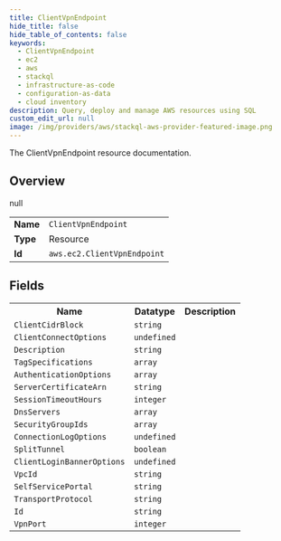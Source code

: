 ```yaml
---
title: ClientVpnEndpoint
hide_title: false
hide_table_of_contents: false
keywords:
  - ClientVpnEndpoint
  - ec2
  - aws
  - stackql
  - infrastructure-as-code
  - configuration-as-data
  - cloud inventory
description: Query, deploy and manage AWS resources using SQL
custom_edit_url: null
image: /img/providers/aws/stackql-aws-provider-featured-image.png
---
```

The ClientVpnEndpoint resource documentation.

## Overview
<table><tbody>
<tr><td><b>Name</b></td><td><code>ClientVpnEndpoint</code></td></tr>
<tr><td><b>Type</b></td><td>Resource</td></tr>
null
<tr><td><b>Id</b></td><td><code>aws.ec2.ClientVpnEndpoint</code></td></tr>
</tbody></table>

## Fields
<table><tbody>
<tr><th>Name</th><th>Datatype</th><th>Description</th></tr>
<tr><td><code>ClientCidrBlock</code></td><td><code>string</code></td><td></td></tr><tr><td><code>ClientConnectOptions</code></td><td><code>undefined</code></td><td></td></tr><tr><td><code>Description</code></td><td><code>string</code></td><td></td></tr><tr><td><code>TagSpecifications</code></td><td><code>array</code></td><td></td></tr><tr><td><code>AuthenticationOptions</code></td><td><code>array</code></td><td></td></tr><tr><td><code>ServerCertificateArn</code></td><td><code>string</code></td><td></td></tr><tr><td><code>SessionTimeoutHours</code></td><td><code>integer</code></td><td></td></tr><tr><td><code>DnsServers</code></td><td><code>array</code></td><td></td></tr><tr><td><code>SecurityGroupIds</code></td><td><code>array</code></td><td></td></tr><tr><td><code>ConnectionLogOptions</code></td><td><code>undefined</code></td><td></td></tr><tr><td><code>SplitTunnel</code></td><td><code>boolean</code></td><td></td></tr><tr><td><code>ClientLoginBannerOptions</code></td><td><code>undefined</code></td><td></td></tr><tr><td><code>VpcId</code></td><td><code>string</code></td><td></td></tr><tr><td><code>SelfServicePortal</code></td><td><code>string</code></td><td></td></tr><tr><td><code>TransportProtocol</code></td><td><code>string</code></td><td></td></tr><tr><td><code>Id</code></td><td><code>string</code></td><td></td></tr><tr><td><code>VpnPort</code></td><td><code>integer</code></td><td></td></tr>
</tbody></table>
